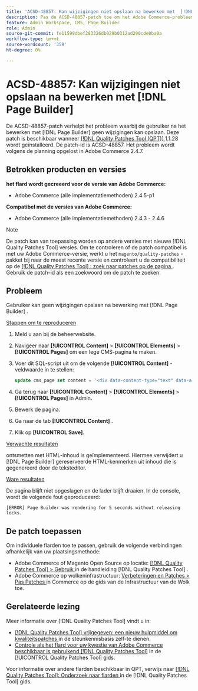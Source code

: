 ```yaml
---
title: 'ACSD-48857: Kan wijzigingen niet opslaan na bewerken met  [!DNL Page Builder]'
description: Pas de ACSD-48857-patch toe om het Adobe Commerce-probleem op te lossen waarbij de gebruiker na het bewerken met  [!DNL Page Builder] geen wijzigingen kan opslaan.
feature: Admin Workspace, CMS, Page Builder
role: Admin
source-git-commit: fe11599dbef283326db029b0312ad290cde0ba0a
workflow-type: tm+mt
source-wordcount: '359'
ht-degree: 0%

---
```


# ACSD-48857: Kan wijzigingen niet opslaan na bewerken met [!DNL Page Builder]

De ACSD-48857-patch verhelpt het probleem waarbij de gebruiker na het bewerken met [!DNL Page Builder] geen wijzigingen kan opslaan. Deze patch is beschikbaar wanneer [[!DNL Quality Patches Tool (QPT)] ](https://experienceleague.adobe.com/en/docs/commerce-knowledge-base/kb/announcements/commerce-announcements/magento-quality-patches-released-new-tool-to-self-serve-quality-patches) 1.1.28 wordt geïnstalleerd. De patch-id is ACSD-48857. Het probleem wordt volgens de planning opgelost in Adobe Commerce 2.4.7.

## Betrokken producten en versies

**het flard wordt gecreeerd voor de versie van Adobe Commerce:**

* Adobe Commerce (alle implementatiemethoden) 2.4.5-p1

**Compatibel met de versies van Adobe Commerce:**

* Adobe Commerce (alle implementatiemethoden) 2.4.3 - 2.4.6

>[!NOTE]
>
>De patch kan van toepassing worden op andere versies met nieuwe [!DNL Quality Patches Tool] versies. Om te controleren of de patch compatibel is met uw Adobe Commerce-versie, werkt u het `magento/quality-patches` -pakket bij naar de meest recente versie en controleert u de compatibiliteit op de [[!DNL Quality Patches Tool] : zoek naar patches op de pagina ](https://experienceleague.adobe.com/tools/commerce-quality-patches/index.html) . Gebruik de patch-id als een zoekwoord om de patch te zoeken.

## Probleem

Gebruiker kan geen wijzigingen opslaan na bewerking met [!DNL Page Builder] .

<u> Stappen om te reproduceren </u>

1. Meld u aan bij de beheerwebsite.
1. Navigeer naar **[!UICONTROL Content]** > **[!UICONTROL Elements]** > **[!UICONTROL Pages]** om een lege CMS-pagina te maken.
1. Voer dit SQL-script uit om de volgende **[!UICONTROL Content]** -veldwaarde in te stellen:

   ```SQL
   update cms_page set content = '<div data-content-type="text" data-appearance="default" data-element="main"><h4 style="text-align: center;" contenteditable="true" data-placeholder="Edit Heading Text" data-content-type="heading" data-appearance="default" data-element="main">THE RULES</h4></div>' where page_id=8;
   ```

1. Ga terug naar **[!UICONTROL Content]** > **[!UICONTROL Elements]** > **[!UICONTROL Pages]** in Admin.
1. Bewerk de pagina.
1. Ga naar de tab **[!UICONTROL Content]** .
1. Klik op **[!UICONTROL Save]**.

<u> Verwachte resultaten </u>

ontsmetten met HTML-inhoud is geïmplementeerd. Hiermee verwijdert u [!DNL Page Builder] gereserveerde HTML-kenmerken uit inhoud die is gegenereerd door de teksteditor.

<u> Ware resultaten </u>

De pagina blijft niet opgeslagen en de lader blijft draaien. In de console, wordt de volgende fout geproduceerd:

```
[ERROR] Page Builder was rendering for 5 seconds without releasing locks.
```

## De patch toepassen

Om individuele flarden toe te passen, gebruik de volgende verbindingen afhankelijk van uw plaatsingsmethode:

* Adobe Commerce of Magento Open Source op locatie: [[!DNL Quality Patches Tool]  > Gebruik ](/help/tools/quality-patches-tool/usage.md) in de handleiding [!DNL Quality Patches Tool] .
* Adobe Commerce op wolkeninfrastructuur: [ Verbeteringen en Patches > Pas Patches ](https://experienceleague.adobe.com/docs/commerce-cloud-service/user-guide/develop/upgrade/apply-patches.html) in Commerce op de gids van de Infrastructuur van de Wolk toe.

## Gerelateerde lezing

Meer informatie over [!DNL Quality Patches Tool] vindt u in:

* [[!DNL Quality Patches Tool]  vrijgegeven: een nieuw hulpmiddel om kwaliteitspatches ](https://experienceleague.adobe.com/en/docs/commerce-knowledge-base/kb/announcements/commerce-announcements/magento-quality-patches-released-new-tool-to-self-serve-quality-patches) in de steunkennisbasis zelf-te dienen.
* [ Controle als het flard voor uw kwestie van Adobe Commerce beschikbaar is gebruikend  [!DNL Quality Patches Tool]](/help/tools/quality-patches-tool/patches-available-in-qpt/check-patch-for-magento-issue-with-magento-quality-patches.md) in de [!UICONTROL Quality Patches Tool] gids.


Voor informatie over andere flarden beschikbaar in QPT, verwijs naar [[!DNL Quality Patches Tool]: Onderzoek naar flarden ](https://experienceleague.adobe.com/tools/commerce-quality-patches/index.html) in de [!DNL Quality Patches Tool] gids.
